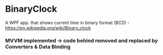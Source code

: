 # BinaryClock
A WPF app. that shows current time in binary format (BCD) - https://en.wikipedia.org/wiki/Binary_clock
### MVVM implemented -> code behind removed and replaced by Converters & Data Binding
